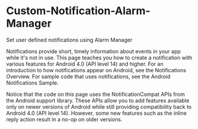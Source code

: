 # Custom-Notification-Alarm-Manager
Set user defined notifications using Alarm Manager

Notifications provide short, timely information about events in your app while it's not in use. This page teaches you how to create a notification with various features for Android 4.0 (API level 14) and higher. For an introduction to how notifications appear on Android, see the Notifications Overview. For sample code that uses notifications, see the Android Notifications Sample.

Notice that the code on this page uses the NotificationCompat APIs from the Android support library. These APIs allow you to add features available only on newer versions of Android while still providing compatibility back to Android 4.0 (API level 14). However, some new features such as the inline reply action result in a no-op on older versions.
